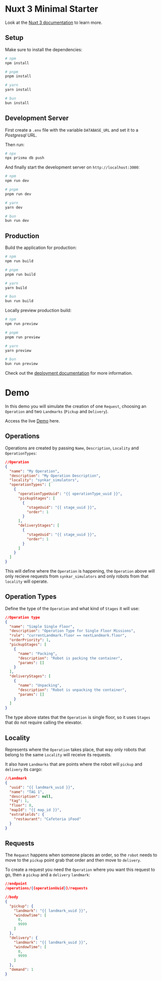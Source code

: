 # Nuxt 3 Minimal Starter

Look at the [Nuxt 3 documentation](https://nuxt.com/docs/getting-started/introduction) to learn more.

## Setup

Make sure to install the dependencies:

```bash
# npm
npm install

# pnpm
pnpm install

# yarn
yarn install

# bun
bun install
```

## Development Server

First create a `.env` file with the variable `DATABASE_URL` and set it to a _Postgresql_ URL.

Then run:

```bash
# npx
npx prisma db push
```

And finally start the development server on `http://localhost:3000`:

```bash
# npm
npm run dev

# pnpm
pnpm run dev

# yarn
yarn dev

# bun
bun run dev
```

## Production

Build the application for production:

```bash
# npm
npm run build

# pnpm
pnpm run build

# yarn
yarn build

# bun
bun run build
```

Locally preview production build:

```bash
# npm
npm run preview

# pnpm
pnpm run preview

# yarn
yarn preview

# bun
bun run preview
```

Check out the [deployment documentation](https://nuxt.com/docs/getting-started/deployment) for more information.

# Demo

In this demo you will simulate the creation of one `Request`, choosing an `Operation` and two `Landmarks` (`Pickup` and `Delivery`).

Access the live [Demo](https://dash-demo.sara.synkar.com/) here.

## Operations

Operations are created by passing `Name`, `Description`, `Locality` and `OperationTypes`:

```json
//Operation
{
  "name": "My Operation",
  "description": "My Operation Description",
  "locality": "synkar_simulators",
  "operationTypes": [
    {
      "operationTypeUuid": "{{ operationType_uuid }}",
      "pickupStages": [
        {
          "stageUuid": "{{ stage_uuid }}",
          "order": 1
        }
      ],
      "deliveryStages": [
        {
          "stageUuid": "{{ stage_uuid }}",
          "order": 1
        }
      ]
    }
  ]
}
```

This will define where the `Operation` is happening, the `Operation` above will only recieve requests from `synkar_simulators` and only robots from that `locality` will operate.

## Operation Types

Define the type of the `Operation` and what kind of `Stages` it will use:

```json
//Operation type
{
  "name": "Simple Single Floor",
  "description": "Operation Type for Single Floor Missions",
  "rule": "currentLandmark.floor == nextLandmark.floor",
  "orderPriority": 1,
  "pickupStages": [
    {
      "name": "Packing",
      "description": "Robot is packing the container",
      "params": []
    }
  ],
  "deliveryStages": [
    {
      "name": "Unpacking",
      "description": "Robot is unpacking the container",
      "params": []
    }
  ]
}
```

The type above states that the `Operation` is single floor, so it uses `Stages` that do not require calling the elevator.

## Locality

Represents where the `Operation` takes place, that way only robots that belong to the same `Locality` will receive its requests.

It also have `Landmarks` that are points where the robot will `pickup` and `delivery` its cargo:

```json
//Landmark
{
  "uuid": "{{ landmark_uuid }}",
  "name": "TAG 1",
  "description": null,
  "tag": 1,
  "floor": 0,
  "mapId": "{{ map_id }}",
  "extraFields": {
    "restaurant": "Cafeteria iFood"
  }
}
```

## Requests

The `Request` happens when someone places an order, so the `robot` needs to move to the `pickup` point grab that order and then move to `delivery`.

To create a request you need the `Operation` where you want this request to go, then a `pickup` and a `delivery` `landmark`:

```json
//endpoint
/operations/{{operationUuid}}/requests

//body
{
  "pickup": {
    "landmark": "{{ landmark_uuid }}",
    "windowTime": [
      0,
      9999
    ]
  },
  "delivery": {
    "landmark": "{{ landmark_uuid }}",
    "windowTime": [
      0,
      9999
    ]
  },
  "demand": 1
}
```

